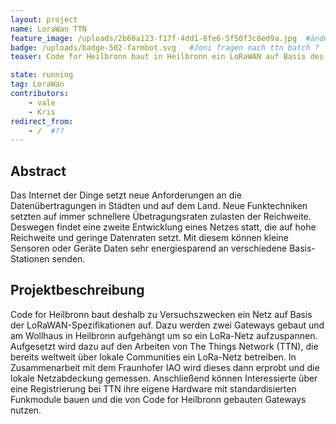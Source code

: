 ```yaml
---
layout: project
name: LoraWan TTN
feature_image: /uploads/2b60a123-f17f-4dd1-8fe6-5f50f3c8ed9a.jpg  #ändern auf was ?
badge: /uploads/badge-502-farmbot.svg   #Joni fragen nach ttn batch ?
teaser: Code for Heilbronn baut in Heilbronn ein LoRaWAN auf Basis des The Things Network auf. 

state: running
tag: LoraWan
contributors:
    - vale
    - Kris
redirect_from:
    - /  #??
---
```


## Abstract

Das Internet der Dinge setzt neue Anforderungen an die Datenübertragungen in Städten und auf dem Land. Neue Funktechniken setzten auf immer schnellere Übetragungsraten zulasten der Reichweite. Deswegen findet eine zweite Entwicklung eines Netzes statt, die auf hohe Reichweite und geringe Datenraten setzt. Mit diesem können kleine Sensoren oder Geräte Daten sehr energiesparend an verschiedene Basis-Stationen senden.


## Projektbeschreibung

Code for Heilbronn baut deshalb zu Versuchszwecken ein Netz auf Basis der LoRaWAN-Spezifikationen auf. Dazu werden zwei Gateways gebaut und am Wollhaus in Heilbronn aufgehängt um so ein LoRa-Netz aufzuspannen. Aufgesetzt wird dazu auf den Arbeiten von The Things Network (TTN), die bereits weltweit über lokale Communities ein LoRa-Netz betreiben.
In Zusammenarbeit mit dem Fraunhofer IAO wird dieses dann erprobt und die lokale Netzabdeckung gemessen. Anschließend können Interessierte über eine Registrierung bei TTN ihre eigene Hardware mit standardisierten Funkmodule bauen und die von Code for Heilbronn gebauten Gateways nutzen.
